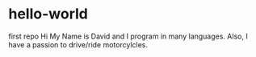 # hello-world
first repo
Hi My Name is David and I program in many languages.
Also, I have a passion to drive/ride motorcylcles.
